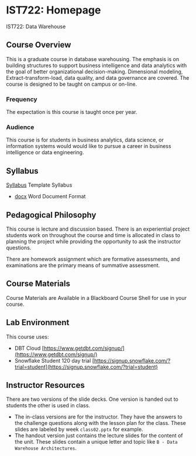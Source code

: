 # IST722: Homepage

IST722: Data Warehouse

## Course Overview

This is a graduate course in database warehousing. The emphasis is on building structures to support business intelligence and data analytics with the goal of better organizational decision-making. Dimensional modeling, Extract-transform-load, data quality, and data governance are covered.
The course is designed to be taught on campus or on-line.

### Frequency 

The expectation is this course is taught once per year.

### Audience

This course is for students in business analytics, data science, or information systems would would like to pursue a career in business intelligence or data engineering.

## Syllabus

[Syllabus](syllabus.md) Template Syllabus

-  [docx](syllabus.docx) Word Document Format

## Pedagogical Philosophy

This course is lecture and discussion based. There is an experiential project students work on throughout the course and time is allocated in class to planning the project while providing the opportunity to ask the instructor questions. 

There are homework assignment which are formative assessments, and examinations are the primary means of summative assessment.

## Course Materials

Course Materials are Available in a Blackboard Course Shell for use in your course.

## Lab Environment

This course uses:

- DBT Cloud [https://www.getdbt.com/signup/](https://www.getdbt.com/signup/)
- Snowflake Student 120 day trial [https://signup.snowflake.com/?trial=student](https://signup.snowflake.com/?trial=student)

## Instructor Resources

There are two versions of the slide decks. One version is handed out to students the other is used in class. 

- The in-class versions are for the instructor. They have the answers to the challenge questions along with the lesson plan for the class. These slides are labeled by week `class02.pptx` for example.
- The handout version just contains the lecture slides for the content of the unit. These slides contain a unique letter and topic like `B - Data Warehouse Architectures`.



